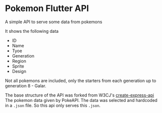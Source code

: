 # Pokemon Flutter API

A simple API to serve some data from pokemons

It shows the following data

* ID
* Name
* Tyoe
* Generation
* Region
* Sprite
* Design

Not all pokemons are included, only the starters from each generation up to generation 8 - Galar.

The base structure of the API was forked from W3CJ's [create-express-api](https://github.com/w3cj/create-express-api)
The pokemon data given by PokeAPI. The data was selected and hardcoded in a `.json` file. So this api only serves this `.json`.
